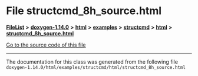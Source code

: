 

# File structcmd\_8h\_source.html



[**FileList**](files.md) **>** [**doxygen-1.14.0**](dir_9d5bad020669189c90cda983471be5d0.md) **>** [**html**](dir_05d1fd8a7cdd04f638f8b23196de02e2.md) **>** [**examples**](dir_aa52e73a32d193037813a53dcfe817b6.md) **>** [**structcmd**](dir_f138beb9fc579a951d60d52791a7afcb.md) **>** [**html**](dir_0a11f3cdc8251bbe9cb1931e4a0f54d7.md) **>** [**structcmd\_8h\_source.html**](structcmd__8h__source_8html.md)

[Go to the source code of this file](structcmd__8h__source_8html_source.md)





































































------------------------------
The documentation for this class was generated from the following file `doxygen-1.14.0/html/examples/structcmd/html/structcmd_8h_source.html`

